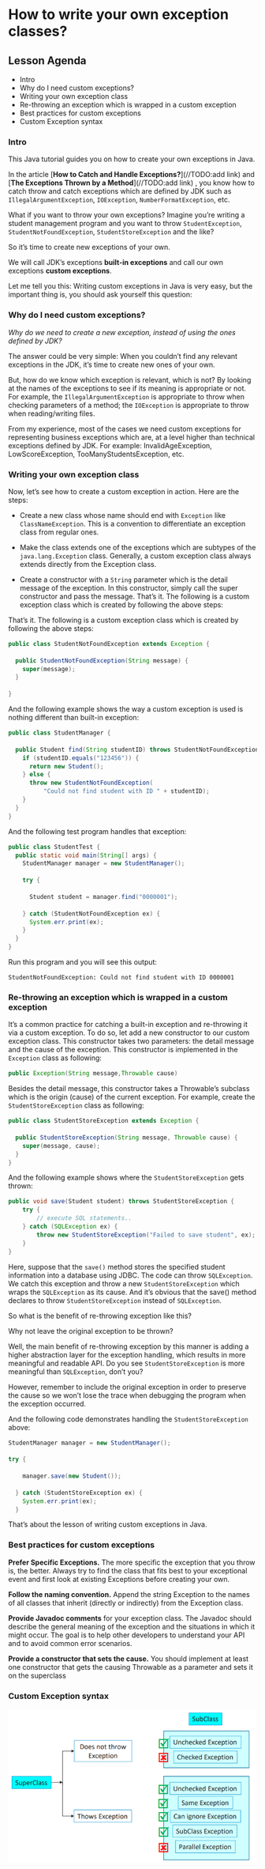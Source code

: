 # How to write your own exception classes?

## Lesson Agenda

+ Intro
+ Why do I need custom exceptions?
+ Writing your own exception class
+ Re-throwing an exception which is wrapped in a custom exception
+ Best practices for custom exceptions
+ Custom Exception syntax

### Intro

This Java tutorial guides you on how to create your own exceptions in Java.

In the article [**How to Catch and Handle Exceptions?**](//TODO:add link) and [**The Exceptions Thrown by a
Method**](//TODO:add link) , you know how to catch throw and catch exceptions which are defined by JDK such
as `IllegalArgumentException`, `IOException`, `NumberFormatException`, etc.

What if you want to throw your own exceptions? Imagine you’re writing a student management program and you want to throw
`StudentException`, `StudentNotFoundException`, `StudentStoreException` and the like?

So it’s time to create new exceptions of your own.

We will call JDK’s exceptions **built-in exceptions** and call our own exceptions **custom exceptions**.

Let me tell you this: Writing custom exceptions in Java is very easy, but the important thing is, you should ask
yourself this question:

### Why do I need custom exceptions?

_Why do we need to create a new exception, instead of using the ones defined by JDK?_

The answer could be very simple: When you couldn’t find any relevant exceptions in the JDK, it’s time to create new ones
of your own.

But, how do we know which exception is relevant, which is not? By looking at the names of the exceptions to see if its
meaning is appropriate or not. For example, the `IllegalArgumentException` is appropriate to throw when checking
parameters of a method; the `IOException` is appropriate to throw when reading/writing files.

From my experience, most of the cases we need custom exceptions for representing business exceptions which are, at a
level higher than technical exceptions defined by JDK. For example: InvalidAgeException, LowScoreException,
TooManyStudentsException, etc.

### Writing your own exception class

Now, let’s see how to create a custom exception in action. Here are the steps:

+ Create a new class whose name should end with `Exception` like `ClassNameException`. This is a convention to
  differentiate an exception class from regular ones.

+ Make the class extends one of the exceptions which are subtypes of the `java.lang.Exception` class. Generally, a
  custom exception class always extends directly from the Exception class.

+ Create a constructor with a `String` parameter which is the detail message of the exception. In this constructor,
  simply call the super constructor and pass the message. That’s it. The following is a custom exception class which is
  created by following the above steps:

That’s it. The following is a custom exception class which is created by following the above steps:

```java
public class StudentNotFoundException extends Exception {

  public StudentNotFoundException(String message) {
    super(message);
  }

}
```

And the following example shows the way a custom exception is used is nothing different than built-in exception:

```java
public class StudentManager {

  public Student find(String studentID) throws StudentNotFoundException {
    if (studentID.equals("123456")) {
      return new Student();
    } else {
      throw new StudentNotFoundException(
          "Could not find student with ID " + studentID);
    }
  }
}
```

And the following test program handles that exception:

```java
public class StudentTest {
  public static void main(String[] args) {
    StudentManager manager = new StudentManager();

    try {

      Student student = manager.find("0000001");

    } catch (StudentNotFoundException ex) {
      System.err.print(ex);
    }
  }
}
```

Run this program and you will see this output:

```
StudentNotFoundException: Could not find student with ID 0000001
```

### Re-throwing an exception which is wrapped in a custom exception

It’s a common practice for catching a built-in exception and re-throwing it via a custom exception. To do so, let add a
new constructor to our custom exception class. This constructor takes two parameters: the detail message and the cause
of the exception. This constructor is implemented in the `Exception` class as following:

```java
public Exception(String message,Throwable cause)
```

Besides the detail message, this constructor takes a Throwable’s subclass which is the origin (cause) of the current
exception. For example, create the `StudentStoreException` class as following:

```java
public class StudentStoreException extends Exception {

  public StudentStoreException(String message, Throwable cause) {
    super(message, cause);
  }
}
```

And the following example shows where the `StudentStoreException` gets thrown:

```java
public void save(Student student) throws StudentStoreException {
    try {
        // execute SQL statements..
    } catch (SQLException ex) {
        throw new StudentStoreException("Failed to save student", ex);
    }
}
``` 

Here, suppose that the `save()` method stores the specified student information into a database using JDBC. The code can
throw `SQLException`. We catch this exception and throw a new `StudentStoreException` which wraps the `SQLException` as its
cause. And it’s obvious that the save() method declares to throw `StudentStoreException` instead of `SQLException`.

So what is the benefit of re-throwing exception like this?

Why not leave the original exception to be thrown?

Well, the main benefit of re-throwing exception by this manner is adding a higher abstraction layer for the exception
handling, which results in more meaningful and readable API. Do you see `StudentStoreException` is more meaningful than
`SQLException`, don’t you?

However, remember to include the original exception in order to preserve the cause so we won’t lose the trace when
debugging the program when the exception occurred.

And the following code demonstrates handling the `StudentStoreException` above:

```java
StudentManager manager = new StudentManager();

try {

    manager.save(new Student());

  } catch (StudentStoreException ex) { 
    System.err.print(ex); 
  }
``` 

That’s about the lesson of writing custom exceptions in Java.

### Best practices for custom exceptions

**Prefer Specific Exceptions.** The more specific the exception that you throw is, the better. Always try to find the
class that fits best to your exceptional event and first look at existing Exceptions before creating your own.

**Follow the naming convention.** Append the string Exception to the names of all classes that inherit (directly or
indirectly) from the Exception class.

**Provide Javadoc comments** for your exception class. The Javadoc should describe the general meaning of the exception
and the situations in which it might occur. The goal is to help other developers to understand your API and to avoid
common error scenarios.

**Provide a constructor that sets the cause.** You should implement at least one constructor that gets the causing
Throwable as a parameter and sets it on the superclass

### Custom Exception syntax

![image](./media/howToCrateCustomEx.png)